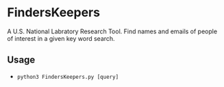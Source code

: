 # FindersKeepers
A U.S. National Labratory Research Tool. Find names and emails of people of interest in a given key word search.
## Usage
+ ```python3 FindersKeepers.py [query]```
